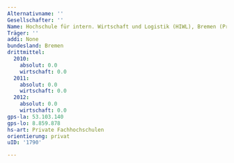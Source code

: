 ```yaml
---
Alternativname: ''
Gesellschafter: ''
Name: Hochschule für intern. Wirtschaft und Logistik (HIWL), Bremen (Priv. FH)
Träger: ''
addi: None
bundesland: Bremen
drittmittel:
  2010:
    absolut: 0.0
    wirtschaft: 0.0
  2011:
    absolut: 0.0
    wirtschaft: 0.0
  2012:
    absolut: 0.0
    wirtschaft: 0.0
gps-la: 53.103.140
gps-lo: 8.859.878
hs-art: Private Fachhochschulen
orientierung: privat
uID: '1790'

---
```


